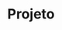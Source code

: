 <h1 align="center"> Projeto <h1>
<p align="center> 
  <img alt="Projeto" src="./assets/capa.png" width="100%">
</p>
